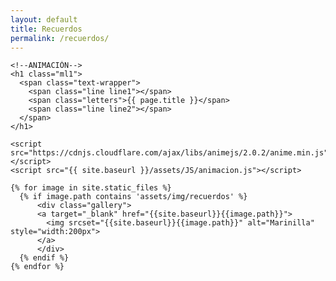 ```yaml
---
layout: default
title: Recuerdos
permalink: /recuerdos/
---
```

<html>

    <!--ANIMACIÓN-->
    <h1 class="ml1">
      <span class="text-wrapper">
        <span class="line line1"></span>
        <span class="letters">{{ page.title }}</span>
        <span class="line line2"></span>
      </span>
    </h1>

    <script src="https://cdnjs.cloudflare.com/ajax/libs/animejs/2.0.2/anime.min.js"></script>
    <script src="{{ site.baseurl }}/assets/JS/animacion.js"></script>

  <!--LLAMADO A LAS IMAGENES-->

    {% for image in site.static_files %}
      {% if image.path contains 'assets/img/recuerdos' %}
          <div class="gallery">
          <a target="_blank" href="{{site.baseurl}}{{image.path}}">
            <img srcset="{{site.baseurl}}{{image.path}}" alt="Marinilla" style="width:200px">
          </a>
          </div>
      {% endif %}
    {% endfor %}

</html>

<!--div>
  {% assign image_files = site.static_files | where: "image", true %}
    {% for myimage in image_files %}
      <img src="{{site.baseurl}}{{ myimage.path }}" alt="image" width="133">
    {% endfor %}
</div-->
